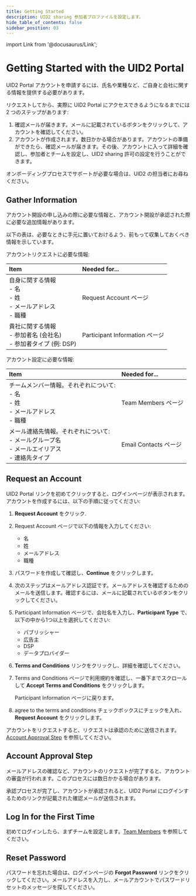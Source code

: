 ```yaml
---
title: Getting Started
description: UID2 sharing 参加者プロファイルを設定します。
hide_table_of_contents: false
sidebar_position: 03
---
```


import Link from '@docusaurus/Link';

# Getting Started with the UID2 Portal

UID2 Portal アカウントを申請するには、氏名や業種など、ご自身と会社に関する情報を提供する必要があります。

リクエストしてから、実際に UID2 Portal にアクセスできるようになるまでには 2 つのステップがあります:

1. 確認メールが届きます。メールに記載されているボタンをクリックして、アカウントを確認してください。
1. アカウントが作成されます。数日かかる場合があります。アカウントの準備ができたら、確認メールが届きます。その後、アカウントに入って詳細を確認し、参加者とチームを設定し、UID2 sharing 許可の設定を行うことができます。

オンボーディングプロセスでサポートが必要な場合は、UID2 の担当者にお尋ねください。

<!-- It includes the following:

- [Gather Information](#gather-information)
- [Request an Account](#request-an-account)
- [Account Approval Step](#account-approval-step)
- [Log In for the First Time](#log-in-for-the-first-time)
- [Reset Password](#reset-password) -->

## Gather Information

アカウント開設の申し込みの際に必要な情報と、アカウント開設が承認された際に必要な追加情報があります。

以下の表は、必要なときに手元に置いておけるよう、前もって収集しておくべき情報を示しています。

アカウントリクエストに必要な情報:

| Item | Needed for... | 
| :--- | :--- |
| 自身に関する情報<br/>- 名<br/>- 姓<br/>- メールアドレス<br/>- 職種 | Request Account ページ |
| 貴社に関する情報<br/>- 参加者名 (会社名)<br/>- 参加者タイプ (例: DSP) | Participant Information ページ |

アカウント設定に必要な情報:

| Item | Needed for... | 
| :--- | :--- |
| チームメンバー情報。それぞれについて:<br/>- 名<br/>- 姓<br/>- メールアドレス<br/>- 職種 | Team Members ページ |
| メール連絡先情報。それぞれについて:<br/>- メールグループ名<br/>- メールエイリアス<br/>- 連絡先タイプ | Email Contacts ページ |

## Request an Account

UID2 Portal リンクを初めてクリックすると、ログインページが表示されます。アカウントを作成するには、以下の手順に従ってください:

1. **Request Account** をクリック.

2. Request Account ページで以下の情報を入力してください:

   - 名
   - 姓
   - メールアドレス
   - 職種

3. パスワードを作成して確認し、**Continue** をクリックします。

4. 次のステップはメールアドレス認証です。メールアドレスを確認するためのメールを送信します。確認するには、メールに記載されているボタンをクリックしてください。

4. Participant Information ページで、会社名を入力し、**Participant Type** で、以下の中から1つ以上を選択してください:
 
   - パブリッシャー
   - 広告主
   - DSP
   - データプロバイダー

5. **Terms and Conditions** リンクをクリックし、詳細を確認してください。

6. Terms and Conditions ページで利用規約を確認し、一番下までスクロールして **Accept Terms and Conditions** をクリックします。

   Participant Information ページに戻ります。

3. agree to the terms and conditions チェックボックスにチェックを入れ、**Request Account** をクリックします。

アカウントをリクエストすると、リクエストは承認のために送信されます。[Account Approval Step](#account-approval-step) を参照してください。

## Account Approval Step

メールアドレスの確認など、アカウントのリクエストが完了すると、アカウントの審査が行われます。このプロセスには数日かかる場合があります。

承認プロセスが完了し、アカウントが承認されると、UID2 Portal にログインするためのリンクが記載された確認メールが送信されます。

## Log In for the First Time

初めてログインしたら、まずチームを設定します。[Team Members](team-members.md) を参照してください。

## Reset Password

パスワードを忘れた場合は、ログインページの **Forgot Password** リンクをクリックしてください。メールアドレスを入力し、メールアカウントでパスワードリセットのメッセージを探してください。
